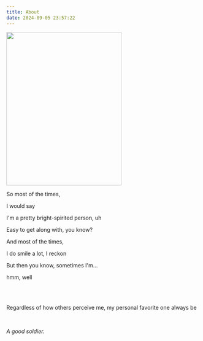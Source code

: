 ```yaml
---
title: About
date: 2024-09-05 23:57:22
---
```


<img src="/images/me2.jpg" width="300" height="400">
<!-- ![](/images/me2.jpg) -->

<br>
<p>So most of the times, </p>
<p>I would say</p>
<p>I'm a pretty bright-spirited person, uh</p>
<p>Easy to get along with, you know?</p>
<p>And most of the times,</p>
<p>I do smile a lot, I reckon</p>
<p>But then you know, sometimes I'm...</p>
<p>hmm, well</p>
<!-- <br> -->
<!-- Fuck'n hell.<br>  -->
<!-- <br> -->

<br>

<!-- <p>Everything I write here, you can view as a beginner's notes of self-observation. And my observations on these matters, the thoughts and actions taken from these observations, as well as the resulting outcomes - that is, the way you see me in daily life, if we are fortunate enough to meet in personal - all of these will be recorded.</p> -->

<br>

<p>Regardless of how others perceive me,
my personal favorite one always be</p>

<br>

_A good soldier._

<br>
<br>
